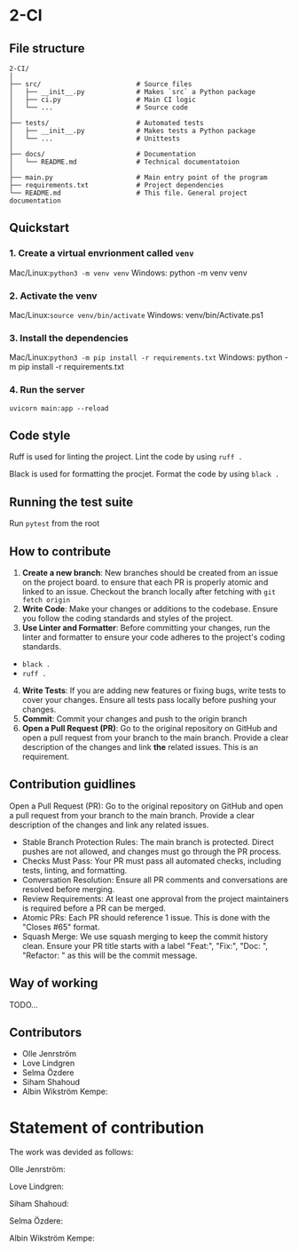 # 2-CI

## File structure

```
2-CI/
│
├── src/                        # Source files
│   ├── __init__.py             # Makes `src` a Python package
│   ├── ci.py                   # Main CI logic
│   └── ...                     # Source code
│
├── tests/                      # Automated tests
│   ├── __init__.py             # Makes tests a Python package
│   └── ...                     # Unittests
│
├── docs/                       # Documentation
│   └── README.md               # Technical documentatoion
│
├── main.py                 	# Main entry point of the program
├── requirements.txt            # Project dependencies
└── README.md                   # This file. General project documentation
```

## Quickstart

### 1. Create a virtual envrionment called `venv`

Mac/Linux:`python3 -m venv venv`
Windows: python -m venv venv

### 2. Activate the venv

Mac/Linux:`source venv/bin/activate`
Windows: venv/bin/Activate.ps1

### 3. Install the dependencies

Mac/Linux:`python3 -m pip install -r requirements.txt`
Windows: python -m pip install -r requirements.txt

### 4. Run the server

`uvicorn main:app --reload`

## Code style

Ruff is used for linting the project. Lint the code by using `ruff .`

Black is used for formatting the procjet. Format the code by using `black .`

## Running the test suite

Run `pytest` from the root

## How to contribute

1. **Create a new branch**: New branches should be created from an issue on the project board. to ensure that each PR is properly atomic and linked to an issue. Checkout the branch locally after fetching with `git fetch origin`
2. **Write Code**: Make your changes or additions to the codebase. Ensure you follow the coding standards and styles of the project.
3. **Use Linter and Formatter**: Before committing your changes, run the linter and formatter to ensure your code adheres to the project's coding standards.

- `black .`
- `ruff .`

4. **Write Tests**: If you are adding new features or fixing bugs, write tests to cover your changes. Ensure all tests pass locally before pushing your changes.
5. **Commit**: Commit your changes and push to the origin branch
6. **Open a Pull Request (PR)**: Go to the original repository on GitHub and open a pull request from your branch to the main branch. Provide a clear description of the changes and link **the** related issues. This is an requirement.

## Contribution guidlines

Open a Pull Request (PR): Go to the original repository on GitHub and open a pull request from your branch to the main branch. Provide a clear description of the changes and link any related issues.

- Stable Branch Protection Rules: The main branch is protected. Direct pushes are not allowed, and changes must go through the PR process.
- Checks Must Pass: Your PR must pass all automated checks, including tests, linting, and formatting.
- Conversation Resolution: Ensure all PR comments and conversations are resolved before merging.
- Review Requirements: At least one approval from the project maintainers is required before a PR can be merged.
- Atomic PRs: Each PR should reference 1 issue. This is done with the "Closes #65" format.
- Squash Merge: We use squash merging to keep the commit history clean. Ensure your PR title starts with a label "Feat:", "Fix:", "Doc: ", "Refactor: " as this will be the commit message.

## Way of working

TODO...

## Contributors

- Olle Jenrström
- Love Lindgren
- Selma Özdere
- Siham Shahoud
- Albin Wikström Kempe:

# Statement of contribution

The work was devided as follows:

Olle Jenrström:

Love Lindgren:

Siham Shahoud:

Selma Özdere:

Albin Wikström Kempe:

